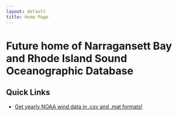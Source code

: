 ```yaml
---
layout: default
title: Home Page
---
```



# Future home of Narragansett Bay and Rhode Island Sound Oceanographic Database

## Quick Links
* [Get yearly NOAA wind data in .csv and .mat formats!][wind]


[wind]: wind.html

